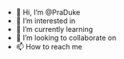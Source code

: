- 👋 Hi, I’m @PraDuke
- 👀 I’m interested in 
- 🌱 I’m currently learning 
- 💞️ I’m looking to collaborate on 
- 📫 How to reach me 

<!---
PraDuke/PraDuke is a ✨ special ✨ repository because its `README.md` (this file) appears on your GitHub profile.
You can click the Preview link to take a look at your changes.
--->
